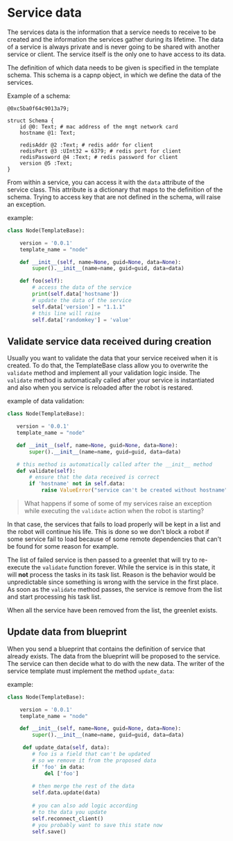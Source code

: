 # Service data
The services data is the information that a service needs to receive to be created and the information the services gather during its lifetime. The data of a service is always private and is never going to be shared with another service or client. The service itself is the only one to have access to its data.

The definition of which data needs to be given is specified in the template schema. This schema is a capnp object, in which we define the data of the services.

Example of a schema:
```capnp
@0xc5ba0f64c9013a79;

struct Schema {
    id @0: Text; # mac address of the mngt network card
    hostname @1: Text;

    redisAddr @2 :Text; # redis addr for client
    redisPort @3 :UInt32 = 6379; # redis port for client
    redisPassword @4 :Text; # redis password for client
    version @5 :Text;
}
```

From within a service, you can access it with the `data` attribute of the service class. This attribute is a dictionary that maps to the definition of the schema. Trying to access key that are not defined in the schema, will raise an exception.

example:
```python
class Node(TemplateBase):

    version = '0.0.1'
    template_name = "node"

    def __init__(self, name=None, guid=None, data=None):
        super().__init__(name=name, guid=guid, data=data)

    def foo(self):
        # access the data of the service
        print(self.data['hostname'])
        # update the data of the service
        self.data['version'] = "1.1.1"
        # this line will raise
        self.data['randomkey'] = 'value'
```

## Validate service data received during creation
Usually you want to validate the data that your service received when it is created.
To do that, the TemplateBase class allow you to overwrite the `validate` method and implement all your validation logic inside. The `validate` method is automatically called after your service is instantiated and also when you service is reloaded after the robot is restared.

example of data validation:
 ```python
class Node(TemplateBase):

    version = '0.0.1'
    template_name = "node"

    def __init__(self, name=None, guid=None, data=None):
        super().__init__(name=name, guid=guid, data=data)

    # this method is automatically called after the __init__ method
    def validate(self):
        # ensure that the data received is correct
        if 'hostname' not in self.data:
            raise ValueError("service can't be created without hostname")
```

> What happens if some of some of my services raise an exception while executing the `validate` action when the robot is starting?

In that case, the services that fails to load properly will be kept in a list and the robot will continue his life. This is done so we don't block a robot if
some service fail to load because of some remote dependencies that can't be found for some reason for example.

The list of failed service is then passed to a greenlet that will try to re-execute the `validate` function forever.
While the service is in this state, it will **not** process the tasks in its task list. Reason is the behavior would be unpredictable since something is wrong with the service in the first place.
As soon as the `validate` method passes, the service is remove from the list and start processing his task list.

When all the service have been removed from the list, the greenlet exists.



## Update data from blueprint
When you send a blueprint that contains the definition of service that already exists. 
The data from the blueprint will be proposed to the service. The service can then decide what to do with the new data.
The writer of the service template must implement the method `update_data`:

example:
```python
class Node(TemplateBase):

    version = '0.0.1'
    template_name = "node"

    def __init__(self, name=None, guid=None, data=None):
        super().__init__(name=name, guid=guid, data=data)

     def update_data(self, data):
        # foo is a field that can't be updated
        # so we remove it from the proposed data
        if 'foo' in data:
            del ['foo']
        
        # then merge the rest of the data
        self.data.update(data)
        
        # you can also add logic according
        # to the data you update
        self.reconnect_client()
        # you probably want to save this state now
        self.save()
```